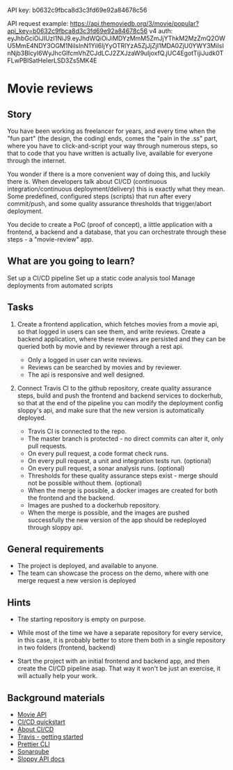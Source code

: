 API key: b0632c9fbca8d3c3fd69e92a84678c56

API request example:
https://api.themoviedb.org/3/movie/popular?api_key=b0632c9fbca8d3c3fd69e92a84678c56
v4 auth:
eyJhbGciOiJIUzI1NiJ9.eyJhdWQiOiJiMDYzMmM5ZmJjYThkM2MzZmQ2OWU5MmE4NDY3OGM1NiIsInN1YiI6IjYyOTRlYzA5ZjJjZjI1MDA0ZjU0YWY3MiIsInNjb3BlcyI6WyJhcGlfcmVhZCJdLCJ2ZXJzaW9uIjoxfQ.jUC4EgotTijiJudk0TFLwPBlSatHeIerLSD3Zs5MK4E

# Movie reviews

## Story

You have been working as freelancer for years, and every time when the "fun part" (the design, the coding) ends, comes the "pain in the .ss" part, where you have to click-and-script your way through numerous steps, so that to code that you have written is actually live, available for everyone through the internet.

You wonder if there is a more convenient way of doing this, and luckily there is. When developers talk about CI/CD (continuous integration/continuous deployment/delivery) this is exactly what they mean. Some predefined, configured steps (scripts) that run after every commit/push, and some quality assurance thresholds that trigger/abort deployment.

You decide to create a PoC (proof of concept), a little application with a frontend, a backend and a database, that you can orchestrate through these steps - a "movie-review" app.

## What are you going to learn?

Set up a CI/CD pipeline
Set up a static code analysis tool
Manage deployments from automated scripts

## Tasks

1. Create a frontend application, which fetches movies from a movie api, so that logged in users can see them, and write reviews. Create a backend application, where these reviews are persisted and they can be queried both by movie and by reviewer through a rest api.
    - Only a logged in user can write reviews.
    - Reviews can be searched by movies and by reviewer.
    - The api is responsive and well designed.

2. Connect Travis CI to the github repository, create quality assurance steps, build and push the frontend and backend services to dockerhub, so that at the end of the pipeline you can modify the deployment config sloppy's api, and make sure that the new version is automatically deployed.
    - Travis CI is connected to the repo.
    - The master branch is protected - no direct commits can alter it, only pull requests.
    - On every pull request, a code format check runs.
    - On every pull request, a unit and integration tests run. (optional)
    - On every pull request, a sonar analysis runs. (optional)
    - Thresholds for these quality assurance steps exist - merge should not be possible without them. (optional)
    - When the merge is possible, a docker images are created for both the frontend and the backend.
    - Images are pushed to a dockerhub repository.
    - When the merge is possible, and the images are pushed successfully the new version of the app should be redeployed through sloppy api.

## General requirements

- The project is deployed, and available to anyone.
- The team can showcase the process on the demo, where with one merge request a new version is deployed

## Hints

- The starting repository is empty on purpose.

- While most of the time we have a separate repository for every service, in this case, it is probably better to store them both in a single repository in two folders (frontend, backend)

- Start the project with an initial frontend and backend app, and then create the CI/CD pipeline asap. That way it won't be just an exercise, it will actually help your work.

## Background materials

- <i class="far fa-book-open"></i> [Movie API](https://www.themoviedb.org/documentation/api)
- <i class="far fa-video"></i> [CI/CD quickstart](https://www.youtube.com/watch?v=scEDHsr3APg)
- <i class="far fa-exclamation"></i> [About CI/CD](https://medium.com/@nirespire/what-is-cicd-concepts-in-continuous-integration-and-deployment-4fe3f6625007)
- <i class="far fa-book-open"></i> [Travis - getting started](https://travis-ci.com/getting_started)
- <i class="far fa-candy-cane"></i> [Prettier CLI](https://prettier.io/docs/en/cli.html)
- <i class="far fa-candy-cane"></i> [Sonarqube](https://docs.sonarqube.org/latest/)
- <i class="far fa-book-open"></i> [Sloppy API docs](https://apidocs.sloppy.io/)
